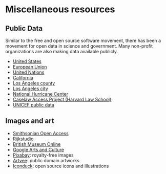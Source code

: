 # Miscellaneous resources

## Public Data

Similar to the free and open source software movement, there has been a
movement for open data in science and government.  Many non-profit
organizations are also making data available publicly.

- [United States](https://www.data.gov/)
- [European Union](https://data.europa.eu/euodp/en/home)
- [United Nations](https://data.un.org/)
- [California](https://data.ca.gov/)
- [Los Angeles county](https://data.lacounty.gov/)
- [Los Angeles city](https://data.lacity.org/)
- [National Hurricane Center](https://www.nhc.noaa.gov/data/)
- [Caselaw Access Project (Harvard Law School)](https://case.law/)
- [UNICEF public data](https://data.unicef.org/)


## Images and art

- [Smithsonian Open Access](https://www.si.edu/openaccess)
- [Rijkstudio](https://www.rijksmuseum.nl/en/rijksstudio)
- [British Museum Online](https://www.britishmuseum.org/collection)
- [Google Arts and Culture](https://artsandculture.google.com/)
- [Pixabay](https://pixabay.com/): royalty-free images
- [Artvee](https://artvee.com/): public domain artworks
- [Iconduck](https://iconduck.com/): open source icons and illustrations


